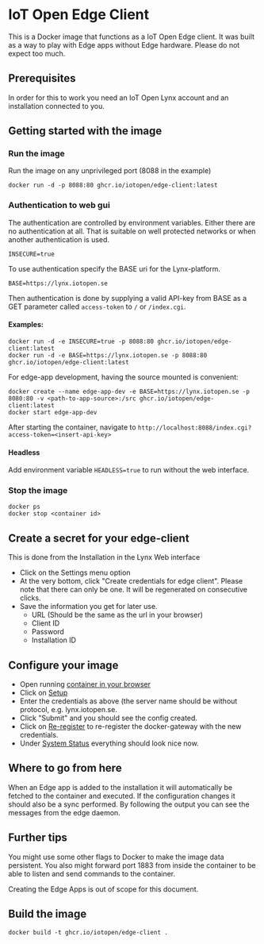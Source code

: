 # IoT Open Edge Client

This is a Docker image that functions as a IoT Open Edge client. It was built as a way to play with Edge apps without
Edge hardware. Please do not expect too much.

## Prerequisites

In order for this to work you need an IoT Open Lynx account and an installation connected to you.

## Getting started with the image

### Run the image

Run the image on any unprivileged port (8088 in the example)

```
docker run -d -p 8088:80 ghcr.io/iotopen/edge-client:latest
```

### Authentication to web gui

The authentication are controlled by environment variables. Either there are no authentication at all. That is suitable
on well protected networks or when another authentication is used.

```
INSECURE=true
```

To use authentication specify the BASE uri for the Lynx-platform.

```
BASE=https://lynx.iotopen.se
```

Then authentication is done by supplying a valid API-key from BASE as a GET parameter called `access-token` to `/` or `/index.cgi`.

#### Examples:

```
docker run -d -e INSECURE=true -p 8088:80 ghcr.io/iotopen/edge-client:latest
docker run -d -e BASE=https://lynx.iotopen.se -p 8088:80 ghcr.io/iotopen/edge-client:latest
```

For edge-app development, having the source mounted is convenient:

```
docker create --name edge-app-dev -e BASE=https://lynx.iotopen.se -p 8080:80 -v <path-to-app-source>:/src ghcr.io/iotopen/edge-client:latest
docker start edge-app-dev
```

After starting the container, navigate to `http://localhost:8088/index.cgi?access-token=<insert-api-key>`

#### Headless

Add environment variable `HEADLESS=true` to run without the web interface.

### Stop the image

```
docker ps
docker stop <container id>
```

## Create a secret for your edge-client

This is done from the Installation in the Lynx Web interface

* Click on the Settings menu option
* At the very bottom, click "Create credentials for edge client". Please note that there can only be one. It will be
  regenerated on consecutive clicks.
* Save the information you get for later use.
    * URL (Should be the same as the url in your browser)
    * Client ID
    * Password
    * Installation ID

## Configure your image

* Open running [container in your browser](http://localhost:8088)
* Click on [Setup](http://localhost:8088/setup.sh)
* Enter the credentials as above (the server name should be without protocol, e.g. lynx.iotopen.se.
* Click "Submit" and you should see the config created.
* Click on [Re-register](http://localhost:8088/reregister.sh) to re-register the docker-gateway with the new credentials.
* Under [System Status](http://localhost:8088/status.sh) everything should look nice now.

## Where to go from here

When an Edge app is added to the installation it will automatically be fetched to the container and executed. If the
configuration changes it should also be a sync performed. By following the output you can see the messages from the edge
daemon.

## Further tips

You might use some other flags to Docker to make the image data persistent. You also might forward port 1883 from inside
the container to be able to listen and send commands to the container.

Creating the Edge Apps is out of scope for this document.

## Build the image

```
docker build -t ghcr.io/iotopen/edge-client .
```

